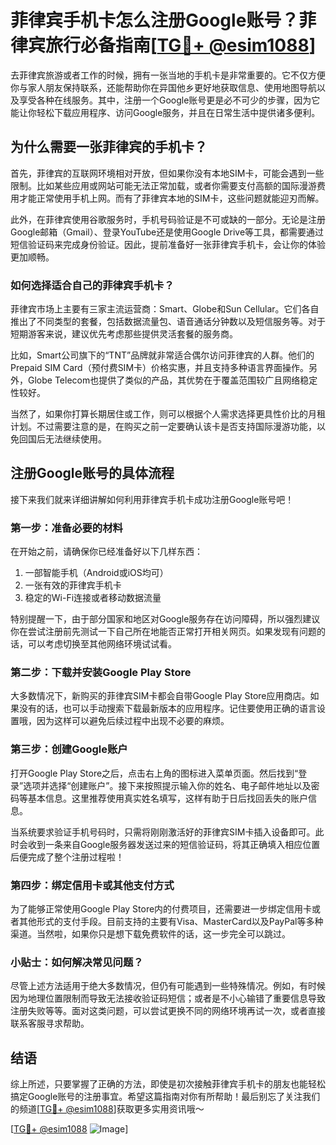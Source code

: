# 菲律宾手机卡怎么注册Google账号？菲律宾旅行必备指南[[TG💪+ @esim1088](https://t.me/s/esim1088)]

去菲律宾旅游或者工作的时候，拥有一张当地的手机卡是非常重要的。它不仅方便你与家人朋友保持联系，还能帮助你在异国他乡更好地获取信息、使用地图导航以及享受各种在线服务。其中，注册一个Google账号更是必不可少的步骤，因为它能让你轻松下载应用程序、访问Google服务，并且在日常生活中提供诸多便利。

## 为什么需要一张菲律宾的手机卡？

首先，菲律宾的互联网环境相对开放，但如果你没有本地SIM卡，可能会遇到一些限制。比如某些应用或网站可能无法正常加载，或者你需要支付高额的国际漫游费用才能正常使用手机上网。而有了菲律宾本地的SIM卡，这些问题就能迎刃而解。

此外，在菲律宾使用谷歌服务时，手机号码验证是不可或缺的一部分。无论是注册Google邮箱（Gmail）、登录YouTube还是使用Google Drive等工具，都需要通过短信验证码来完成身份验证。因此，提前准备好一张菲律宾手机卡，会让你的体验更加顺畅。

### 如何选择适合自己的菲律宾手机卡？

菲律宾市场上主要有三家主流运营商：Smart、Globe和Sun Cellular。它们各自推出了不同类型的套餐，包括数据流量包、语音通话分钟数以及短信服务等。对于短期游客来说，建议优先考虑那些提供灵活套餐的服务商。

比如，Smart公司旗下的“TNT”品牌就非常适合偶尔访问菲律宾的人群。他们的Prepaid SIM Card（预付费SIM卡）价格实惠，并且支持多种语言界面操作。另外，Globe Telecom也提供了类似的产品，其优势在于覆盖范围较广且网络稳定性较好。

当然了，如果你打算长期居住或工作，则可以根据个人需求选择更具性价比的月租计划。不过需要注意的是，在购买之前一定要确认该卡是否支持国际漫游功能，以免回国后无法继续使用。

## 注册Google账号的具体流程

接下来我们就来详细讲解如何利用菲律宾手机卡成功注册Google账号吧！

### 第一步：准备必要的材料

在开始之前，请确保你已经准备好以下几样东西：
1. 一部智能手机（Android或iOS均可）
2. 一张有效的菲律宾手机卡
3. 稳定的Wi-Fi连接或者移动数据流量

特别提醒一下，由于部分国家和地区对Google服务存在访问障碍，所以强烈建议你在尝试注册前先测试一下自己所在地能否正常打开相关网页。如果发现有问题的话，可以考虑切换至其他网络环境试试看。

### 第二步：下载并安装Google Play Store

大多数情况下，新购买的菲律宾SIM卡都会自带Google Play Store应用商店。如果没有的话，也可以手动搜索下载最新版本的应用程序。记住要使用正确的语言设置哦，因为这样可以避免后续过程中出现不必要的麻烦。

### 第三步：创建Google账户

打开Google Play Store之后，点击右上角的图标进入菜单页面。然后找到“登录”选项并选择“创建账户”。接下来按照提示输入你的姓名、电子邮件地址以及密码等基本信息。这里推荐使用真实姓名填写，这样有助于日后找回丢失的账户信息。

当系统要求验证手机号码时，只需将刚刚激活好的菲律宾SIM卡插入设备即可。此时会收到一条来自Google服务器发送过来的短信验证码，将其正确填入相应位置后便完成了整个注册过程啦！

### 第四步：绑定信用卡或其他支付方式

为了能够正常使用Google Play Store内的付费项目，还需要进一步绑定信用卡或者其他形式的支付手段。目前支持的主要有Visa、MasterCard以及PayPal等多种渠道。当然啦，如果你只是想下载免费软件的话，这一步完全可以跳过。

### 小贴士：如何解决常见问题？

尽管上述方法适用于绝大多数情况，但仍有可能遇到一些特殊情况。例如，有时候因为地理位置限制而导致无法接收验证码短信；或者是不小心输错了重要信息导致注册失败等等。面对这类问题，可以尝试更换不同的网络环境再试一次，或者直接联系客服寻求帮助。

## 结语

综上所述，只要掌握了正确的方法，即使是初次接触菲律宾手机卡的朋友也能轻松搞定Google账号的注册事宜。希望这篇指南对你有所帮助！最后别忘了关注我们的频道[[TG💪+ @esim1088](https://t.me/s/esim1088)]获取更多实用资讯哦～

[[TG💪+ @esim1088](https://t.me/s/esim1088) ![Image](https://i.postimg.cc/4NQfJmqS/Snipaste-2025-05-13-00-14-12.png)]
